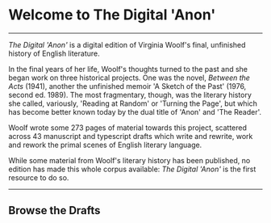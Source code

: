 # Welcome to The Digital 'Anon'

___

_The Digital 'Anon'_ is a digital edition of Virginia Woolf's final, unfinished history of English literature.

In the final years of her life, Woolf's thoughts turned to the past and she began work on three historical projects. One was the novel, _Between the Acts_ (1941), another the unfinished memoir 'A Sketch of the Past' (1976, second ed. 1989). The most fragmentary, though, was the literary history she called, variously, 'Reading at Random' or 'Turning the Page', but which has become better known today by the dual title of 'Anon' and 'The Reader'.

Woolf wrote some 273 pages of material towards this project, scattered across 43 manuscript and typescript drafts which write and rewrite, work and rework the primal scenes of English literary language.

While some material from Woolf's literary history has been published, no edition has made this whole corpus available: _The Digital 'Anon'_ is the first resource to do so.

___

## Browse the Drafts
